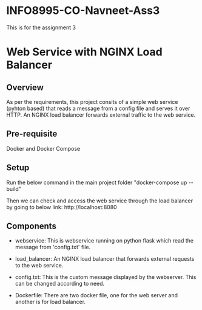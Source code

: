 # INFO8995-CO-Navneet-Ass3
This is for the assignment 3 
# Web Service with NGINX Load Balancer

## Overview
As per the requirements, this project consits of a simple web service (pyhton based) that reads a message from a config file and serves it over HTTP. An NGINX load balancer forwards external traffic to the web service.

## Pre-requisite 
Docker and Docker Compose

## Setup

Run the below command in the main project folder
    "docker-compose up --build"

Then we can check and access the web service through the load balancer by going to below link:
    http://localhost:8080


## Components

- webservice: This is webservice running on python flask which read the message from 'config.txt' file.
- load_balancer: An NGINX load balancer that forwards external requests to the web service.

- config.txt: This is the custom message displayed by the webserver. This can be changed according to need.
- Dockerfile: There are two docker file, one for the web server and another is for load balancer.
